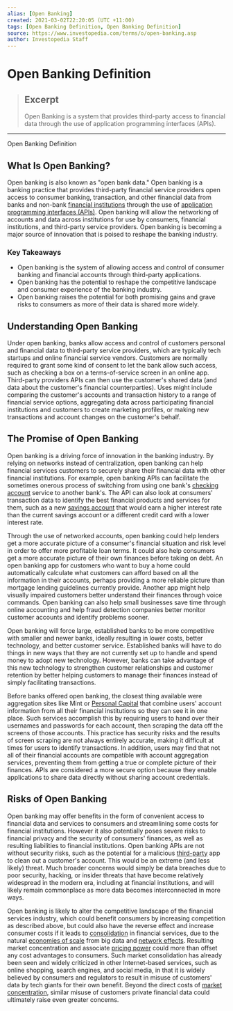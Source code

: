 ```yaml
---
alias: [Open Banking]
created: 2021-03-02T22:20:05 (UTC +11:00)
tags: [Open Banking Definition, Open Banking Definition]
source: https://www.investopedia.com/terms/o/open-banking.asp
author: Investopedia Staff
---
```


# Open Banking Definition

> ## Excerpt
> Open Banking is a system that provides third-party access to financial data through the use of application programming interfaces (APIs).

---

Open Banking Definition
## What Is Open Banking?

Open banking is also known as "open bank data." Open banking is a banking practice that provides third-party financial service providers open access to consumer banking, transaction, and other financial data from banks and non-bank [financial institutions](https://www.investopedia.com/terms/f/financialinstitution.asp) through the use of [application programming interfaces (APIs)](https://www.investopedia.com/terms/a/application-programming-interface.asp). Open banking will allow the networking of accounts and data across institutions for use by consumers, financial institutions, and third-party service providers. Open banking is becoming a major source of innovation that is poised to reshape the banking industry.

### Key Takeaways

-   Open banking is the system of allowing access and control of consumer banking and financial accounts through third-party applications.
-   Open banking has the potential to reshape the competitive landscape and consumer experience of the banking industry. 
-   Open banking raises the potential for both promising gains and grave risks to consumers as more of their data is shared more widely.

## Understanding Open Banking

Under open banking, banks allow access and control of customers personal and financial data to third-party service providers, which are typically tech startups and online financial service vendors. Customers are normally required to grant some kind of consent to let the bank allow such access, such as checking a box on a terms-of-service screen in an online app. Third-party providers APIs can then use the customer's shared data (and data about the customer's financial counterparties). Uses might include comparing the customer's accounts and transaction history to a range of financial service options, aggregating data across participating financial institutions and customers to create marketing profiles, or making new transactions and account changes on the customer's behalf.   

## The Promise of Open Banking

Open banking is a driving force of innovation in the banking industry. By relying on networks instead of centralization, open banking can help financial services customers to securely share their financial data with other financial institutions. For example, open banking APIs can facilitate the sometimes onerous process of switching from using one bank's [checking account](https://www.investopedia.com/terms/c/checkingaccount.asp) service to another bank's. The API can also look at consumers' transaction data to identify the best financial products and services for them, such as a new [savings account](https://www.investopedia.com/terms/s/savingsaccount.asp) that would earn a higher interest rate than the current savings account or a different credit card with a lower interest rate.

Through the use of networked accounts, open banking could help lenders get a more accurate picture of a consumer's financial situation and risk level in order to offer more profitable loan terms. It could also help consumers get a more accurate picture of their own finances before taking on debt. An open banking app for customers who want to buy a home could automatically calculate what customers can afford based on all the information in their accounts, perhaps providing a more reliable picture than mortgage lending guidelines currently provide. Another app might help visually impaired customers better understand their finances through voice commands. Open banking can also help small businesses save time through online accounting and help fraud detection companies better monitor customer accounts and identify problems sooner.

Open banking will force large, established banks to be more competitive with smaller and newer banks, ideally resulting in lower costs, better technology, and better customer service. Established banks will have to do things in new ways that they are not currently set up to handle and spend money to adopt new technology. However, banks can take advantage of this new technology to strengthen customer relationships and customer retention by better helping customers to manage their finances instead of simply facilitating transactions.

Before banks offered open banking, the closest thing available were aggregation sites like Mint or [Personal Capital](https://www.investopedia.com/personal-capital-review-4587916) that combine users' account information from all their financial institutions so they can see it in one place. Such services accomplish this by requiring users to hand over their usernames and passwords for each account, then scraping the data off the screens of those accounts. This practice has security risks and the results of screen scraping are not always entirely accurate, making it difficult at times for users to identify transactions. In addition, users may find that not all of their financial accounts are compatible with account aggregation services, preventing them from getting a true or complete picture of their finances. APIs are considered a more secure option because they enable applications to share data directly without sharing account credentials.

## Risks of Open Banking

Open banking may offer benefits in the form of convenient access to financial data and services to consumers and streamlining some costs for financial institutions. However it also potentially poses severe risks to financial privacy and the security of consumers' finances, as well as resulting liabilities to financial institutions. Open banking APIs are not without security risks, such as the potential for a malicious [third-party](https://www.investopedia.com/terms/t/third-party.asp) app to clean out a customer's account. This would be an extreme (and less likely) threat. Much broader concerns would simply be data breaches due to poor security, hacking, or insider threats that have become relatively widespread in the modern era, including at financial institutions, and will likely remain commonplace as more data becomes interconnected in more ways. 

Open banking is likely to alter the competitive landscape of the financial services industry, which could benefit consumers by increasing competition as described above, but could also have the reverse effect and increase consumer costs if it leads to [consolidation](https://www.investopedia.com/terms/c/consolidation.asp) in financial services, due to the natural [economies of scale](https://www.investopedia.com/terms/e/economiesofscale.asp) from big data and [network effects](https://www.investopedia.com/terms/n/network-effect.asp). Resulting market concentration and associate [pricing power](https://www.investopedia.com/terms/m/market-power.asp) could more than offset any cost advantages to consumers. Such market consolidation has already been seen and widely criticized in other Internet-based services, such as online shopping, search engines, and social media, in that it is widely believed by consumers and regulators to result in misuse of customers' data by tech giants for their own benefit. Beyond the direct costs of [market concentration](https://www.investopedia.com/terms/h/hhi.asp), similar misuse of customers private financial data could ultimately raise even greater concerns.
